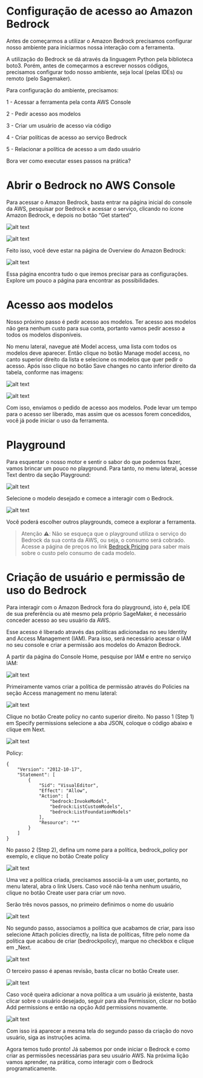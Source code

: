 # Configuração de acesso ao Amazon Bedrock

Antes de começarmos a utilizar o Amazon Bedrock precisamos configurar nosso ambiente para iniciarmos nossa interação com a ferramenta.

A utilização do Bedrock se dá através da linguagem Python pela biblioteca boto3. Porém, antes de começarmos a escrever nossos códigos, precisamos configurar todo nosso ambiente, seja local (pelas IDEs) ou remoto (pelo Sagemaker).

Para configuração do ambiente, precisamos:

1 - Acessar a ferramenta pela conta AWS Console

2 - Pedir acesso aos modelos

3 - Criar um usuário de acesso via código

4 - Criar políticas de acesso ao serviço Bedrock

5 - Relacionar a política de acesso a um dado usuário

Bora ver como executar esses passos na prática?

# Abrir o Bedrock no AWS Console

Para acessar o Amazon Bedrock, basta entrar na página inicial do console da AWS, pesquisar por Bedrock e acessar o serviço, clicando no ícone Amazon Bedrock, e depois no botão “Get started”

![alt text](image.png)

![alt text](image-1.png)

Feito isso, você deve estar na página de Overview do Amazon Bedrock:

![alt text](image-2.png)

Essa página encontra tudo o que iremos precisar para as configurações. Explore um pouco a página para encontrar as possibilidades.

# Acesso aos modelos

Nosso próximo passo é pedir acesso aos modelos. Ter acesso aos modelos não gera nenhum custo para sua conta, portanto vamos pedir acesso a todos os modelos disponíveis.

No menu lateral, navegue até Model access, uma lista com todos os modelos deve aparecer. Então clique no botão Manage model access, no canto superior direito da lista e selecione os modelos que quer pedir o acesso. Após isso clique no botão Save changes no canto inferior direito da tabela, conforme nas imagens:

![alt text](image-3.png)

![alt text](image-4.png)

Com isso, enviamos o pedido de acesso aos modelos. Pode levar um tempo para o acesso ser liberado, mas assim que os acessos forem concedidos, você já pode iniciar o uso da ferramenta.

# Playground

Para esquentar o nosso motor e sentir o sabor do que podemos fazer, vamos brincar um pouco no playground. Para tanto, no menu lateral, acesse Text dentro da seção Playground:

![alt text](image-5.png)

Selecione o modelo desejado e comece a interagir com o Bedrock.

![alt text](image-6.png)

Você poderá escolher outros playgrounds, comece a explorar a ferramenta.

>Atenção ⚠️: Não se esqueça que o playground utiliza o serviço do Bedrock da sua conta da AWS, ou seja, o consumo será cobrado. Acesse a página de preços no link [Bedrock Pricing](https://aws.amazon.com/pt/bedrock/pricing/) para saber mais sobre o custo pelo consumo de cada modelo.

# Criação de usuário e permissão de uso do Bedrock

Para interagir com o Amazon Bedrock fora do playground, isto é, pela IDE de sua preferência ou até mesmo pela próprio SageMaker, é necessário conceder acesso ao seu usuário da AWS.

Esse acesso é liberado através das políticas adicionadas no seu Identity and Access Management (IAM). Para isso, será necessário acessar o IAM no seu console e criar a permissão aos modelos do Amazon Bedrock.

A partir da página do Console Home, pesquise por IAM e entre no serviço IAM:

![alt text](image-7.png)

Primeiramente vamos criar a política de permissão através do Policies na seção Access management no menu lateral:

![alt text](image-8.png)

Clique no botão Create policy no canto superior direito. No passo 1 (Step 1) em Specify permissions selecione a aba JSON, coloque o código abaixo e clique em Next.

![alt text](image-9.png)

Policy:

    {
        "Version": "2012-10-17",
        "Statement": [
            {
                "Sid": "VisualEditor",
                "Effect": "Allow",
                "Action": [
                    "bedrock:InvokeModel",
                    "bedrock:ListCustomModels",
                    "bedrock:ListFoundationModels"
                ],
                "Resource": "*"
            }
        ]
    }

No passo 2 (Step 2), defina um nome para a política, bedrock_policy por exemplo, e clique no botão Create policy

![alt text](image-10.png)

Uma vez a política criada, precisamos associá-la a um user, portanto, no menu lateral, abra o link Users. Caso você não tenha nenhum usuário, clique no botão Create user para criar um novo.

Serão três novos passos, no primeiro definimos o nome do usuário

![alt text](image-11.png)

No segundo passo, associamos a política que acabamos de criar, para isso selecione Attach policies directly, na lista de políticas, filtre pelo nome da política que acabou de criar (bedrockpolicy), marque no checkbox e clique em _Next.

![alt text](image-12.png)

O terceiro passo é apenas revisão, basta clicar no botão Create user.

![alt text](image-13.png)

Caso você queira adicionar a nova política a um usuário já existente, basta clicar sobre o usuário desejado, seguir para aba Permission, clicar no botão Add permissions e então na opção Add permissions novamente.

![alt text](image-14.png)

Com isso irá aparecer a mesma tela do segundo passo da criação do novo usuário, siga as instruções acima.

Agora temos tudo pronto! Já sabemos por onde iniciar o Bedrock e como criar as permissões necessárias para seu usuário AWS. Na próxima lição vamos aprender, na prática, como interagir com o Bedrock programaticamente.